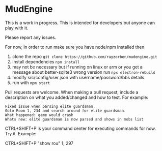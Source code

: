 # MudEngine
This is a work in progress. This is intended for developers but anyone can play with it.

Please report any issues.

For now, in order to run make sure you have node/npm installed then

1. clone the repo `git clone https://github.com/rayzorben/mudengine.git`
1. install dependencies `npm install`
1. may not be necessary but if running on linux or arm or you get a message about better-sqlite3 wrong version run `npx electron-rebuild`
1. modify src/config/user.json with username/password/bbs details
1. run with `npm start`

Pull requests are welcome. When making a pull request, include a description on what you added/changed and how to test. For example:

```
Fixed issue when parsing elite guardsman.
Goto Room 1, 234 and search around for elite guardsman.
What happened: game would crash
Whats new: elite guardsman is now parsed and shows in mobs list
``````

CTRL+SHIFT+P is your command center for executing commands for now. Try it.
Example:

CTRL+SHIFT+P
"show rou"
1, 297